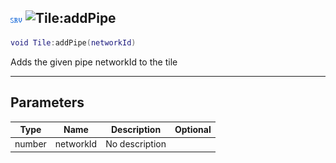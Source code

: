 ## ![server](../../.gitbook/assets/server.png) ![Tile](./readme/tile "mention"):addPipe

```lua
void Tile:addPipe(networkId)
```

Adds the given pipe networkId to the tile

------
## Parameters

| Type   | Name | Description | Optional |
| ------ | ---- | ----------- | -------: |
| number | networkId | No description |  |

